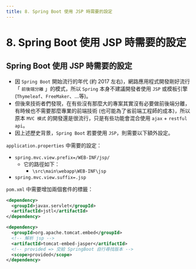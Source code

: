 ```yaml
---
title: 8. Spring Boot 使用 JSP 時需要的設定
---
```


# 8. Spring Boot 使用 JSP 時需要的設定
## Spring Boot 使用 JSP 時需要的設定
  - 因 `Spring Boot` 開始流行的年代 (約 2017 左右)，網路應用程式開發剛好流行「 `前後端分離` 」的模式，所以 `Spring` 本身不建議開發者使用 `JSP` 或模板引擎 (`Thymeleaf`、`FreeMaker`、...等)。
  - 但後來技術者們發現，在有些沒有那麼大的專案其實沒有必要做前後端分離，有時候也不需要那麼專業的前端技術 (也可能為了省前端工程師的成本)，所以原本 `MVC 模式` 的開發還是很流行，只是有些功能會混合使用 `ajax` + `restful api`。
  - 因上述歷史背景，`Spring Boot` 若要使用 `JSP`，則需要以下額外設定。
  
  `application.properties` 中需要的設定：
  - `spring.mvc.view.prefix=/WEB-INF/jsp/`
    - 它的路徑如下：
      - `\src\main\webapp\WEB-INF\jsp`
  - `spring.mvc.view.suffix=.jsp`

  `pom.xml` 中需要增加兩個套件的標籤：
  
  ```xml
  <dependency>
    <groupId>javax.servlet</groupId>
    <artifactId>jstl</artifactId>
  </dependency>

  <dependency>
    <groupId>org.apache.tomcat.embed</groupId>
    <!-- 解析 jsp -->
    <artifactId>tomcat-embed-jasper</artifactId>
    <!-- provided => 交給 SpringBoot 自行尋找版本 -->
    <scope>provided</scope>
  </dependency>
  ```